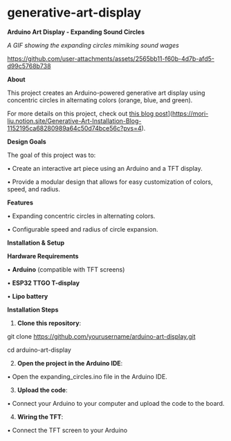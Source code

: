 # generative-art-display
**Arduino Art Display - Expanding Sound Circles** 

*A GIF showing the expanding circles mimiking sound wages*


https://github.com/user-attachments/assets/2565bb11-f60b-4d7b-afd5-d99c5768b738


**About**

This project creates an Arduino-powered generative art display using concentric circles in alternating colors (orange, blue, and green). 

For more details on this project, check out [this blog post]([https://www.notion.so/mori-liu/link_to_blog_post)](https://mori-liu.notion.site/Generative-Art-Installation-Blog-1152195ca68280989a64c50d74bce56c?pvs=4).

**Design Goals**

The goal of this project was to:

•	Create an interactive art piece using an Arduino and a TFT display.

•	Provide a modular design that allows for easy customization of colors, speed, and radius.

**Features**

•	Expanding concentric circles in alternating colors.

•	Configurable speed and radius of circle expansion.

**Installation & Setup**

**Hardware Requirements**

•	**Arduino** (compatible with TFT screens)

•	**ESP32 TTGO T-display** 

•	**Lipo battery**

**Installation Steps**

1.	**Clone this repository**:

git clone https://github.com/yourusername/arduino-art-display.git

cd arduino-art-display

2.	**Open the project in the Arduino IDE**:

•	Open the expanding_circles.ino file in the Arduino IDE.

3.	**Upload the code**:

•	Connect your Arduino to your computer and upload the code to the board.

4.	**Wiring the TFT**:

•	Connect the TFT screen to your Arduino 



